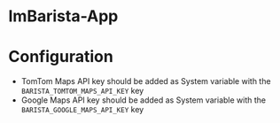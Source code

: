 # ImBarista-App

# Configuration
* TomTom Maps API key should be added as System variable with the `BARISTA_TOMTOM_MAPS_API_KEY` key
* Google Maps API key should be added as System variable with the `BARISTA_GOOGLE_MAPS_API_KEY` key